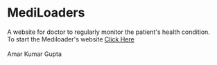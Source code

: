 # MediLoaders
A website for doctor to regularly monitor the patient's health condition.<br>
To start the Mediloader's website [Click Here](https://amarkgupta.github.io/MediLoaders/firstpage) <br>
<br>
Amar Kumar Gupta

